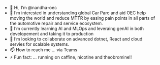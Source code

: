 - 👋 Hi, I’m @nandha-oec
- 👀 I’m interested in understanding global Car Parc and aid OEC help moving the world and reduce MTTR by easing pain points in all parts of the automotive repair and service ecosystem.
- 🌱 I’m currently learning AI and MLOps and leveraing genAI in both developement and taking it to production
- 💞️ I’m looking to collaborate on advanced dotnet, React and cloud servies for scalable systems.
- 📫 How to reach me ... via Teams
- ⚡ Fun fact: ... running on caffine, nicotine and theobromine!!

<!---
nandha-oec/nandha-oec is a ✨ special ✨ repository because its `README.md` (this file) appears on your GitHub profile.
You can click the Preview link to take a look at your changes.
--->
